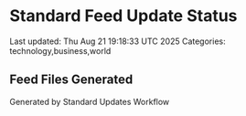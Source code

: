 # Standard Feed Update Status
Last updated: Thu Aug 21 19:18:33 UTC 2025
Categories: technology,business,world

## Feed Files Generated

Generated by Standard Updates Workflow
